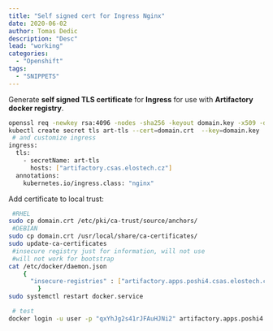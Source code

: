 ```yaml
---
title: "Self signed cert for Ingress Nginx"
date: 2020-06-02 
author: Tomas Dedic
description: "Desc"
lead: "working"
categories:
  - "Openshift"
tags:
  - "SNIPPETS"
---
```

Generate **self signed TLS certificate** for **Ingress** for use with **Artifactory docker registry**.
```sh
openssl req -newkey rsa:4096 -nodes -sha256 -keyout domain.key -x509 -days 365 -out domain.crt
kubectl create secret tls art-tls --cert=domain.crt  --key=domain.key
 # and customize ingress
ingress:
  tls:
    - secretName: art-tls
      hosts: ["artifactory.csas.elostech.cz"]
  annotations:
    kubernetes.io/ingress.class: "nginx"
```
Add certificate to local trust:  		
```sh
 #RHEL
sudo cp domain.crt /etc/pki/ca-trust/source/anchors/
 #DEBIAN
sudo cp domain.crt /usr/local/share/ca-certificates/
sudo update-ca-certificates
 #insecure registry just for information, will not use
 #will not work for bootstrap
cat /etc/docker/daemon.json
	{
	  "insecure-registries" : ["artifactory.apps.poshi4.csas.elostech.cz"]
		}
sudo systemctl restart docker.service
```

```sh
 # test
docker login -u user -p "qxYhJg2s41rJFAuHJNi2" artifactory.apps.poshi4.csas.elostech.cz
